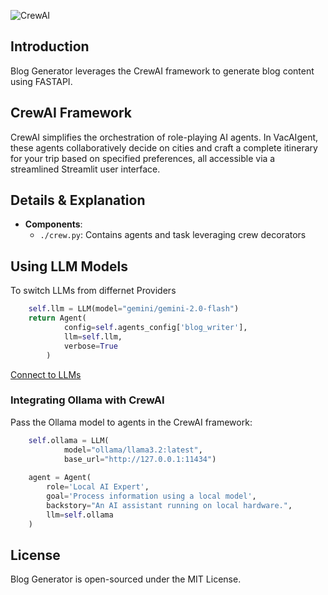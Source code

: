 ![CrewAI](https://miro.medium.com/v2/resize:fit:1400/0*-7HC-GJCxjn-Dm7i.png)

## Introduction

Blog Generator leverages the CrewAI framework to generate blog content using FASTAPI.

## CrewAI Framework

CrewAI simplifies the orchestration of role-playing AI agents. In VacAIgent, these agents collaboratively decide on cities and craft a complete itinerary for your trip based on specified preferences, all accessible via a streamlined Streamlit user interface.


## Details & Explanation

- **Components**:
  - `./crew.py`: Contains agents and task leveraging crew decorators


## Using LLM Models

To switch LLMs from differnet Providers

```python
    self.llm = LLM(model="gemini/gemini-2.0-flash")
    return Agent(
            config=self.agents_config['blog_writer'],
            llm=self.llm,
            verbose=True
        )
```
[Connect to LLMs](https://docs.crewai.com/how-to/llm-connections#connect-crewai-to-llms)



### Integrating Ollama with CrewAI

Pass the Ollama model to agents in the CrewAI framework:

```python
    self.ollama = LLM(
            model="ollama/llama3.2:latest",
            base_url="http://127.0.0.1:11434")
    
    agent = Agent(
        role='Local AI Expert',
        goal='Process information using a local model',
        backstory="An AI assistant running on local hardware.",
        llm=self.ollama
    )
```

## License

Blog Generator is open-sourced under the MIT License.
